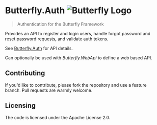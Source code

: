 # Butterfly.Auth ![Butterfly Logo](https://raw.githubusercontent.com/firesharkstudios/Butterfly/master/img/logo-40x40.png) 

> Authentication for the Butterfly Framework

Provides an API to register and login users, handle forgot password and reset password requests, and validate auth tokens. 

See [Butterfly.Auth](https://firesharkstudios.github.io/Butterfly/Butterfly.Auth) for API details.

Can optionally be used with *Butterfly.WebApi* to define a web based API.

## Contributing

If you'd like to contribute, please fork the repository and use a feature
branch. Pull requests are warmly welcome.

## Licensing

The code is licensed under the Apache License 2.0.  

